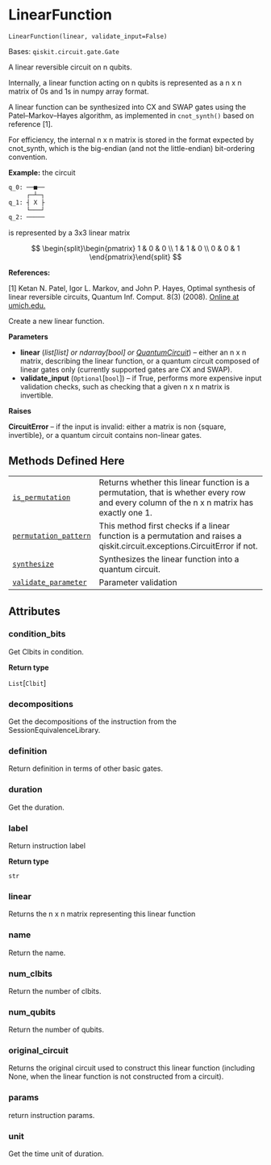 # LinearFunction

<span id="undefined" />

`LinearFunction(linear, validate_input=False)`

Bases: `qiskit.circuit.gate.Gate`

A linear reversible circuit on n qubits.

Internally, a linear function acting on n qubits is represented as a n x n matrix of 0s and 1s in numpy array format.

A linear function can be synthesized into CX and SWAP gates using the Patel–Markov–Hayes algorithm, as implemented in `cnot_synth()` based on reference \[1].

For efficiency, the internal n x n matrix is stored in the format expected by cnot\_synth, which is the big-endian (and not the little-endian) bit-ordering convention.

**Example:** the circuit

```python
q_0: ──■──
     ┌─┴─┐
q_1: ┤ X ├
     └───┘
q_2: ─────
```

is represented by a 3x3 linear matrix

$$
\begin{split}\begin{pmatrix}
    1 & 0 & 0 \\
    1 & 1 & 0 \\
    0 & 0 & 1
\end{pmatrix}\end{split}
$$

**References:**

\[1] Ketan N. Patel, Igor L. Markov, and John P. Hayes, Optimal synthesis of linear reversible circuits, Quantum Inf. Comput. 8(3) (2008). [Online at umich.edu.](https://web.eecs.umich.edu/~imarkov/pubs/jour/qic08-cnot.pdf)

Create a new linear function.

**Parameters**

*   **linear** (*list\[list] or ndarray\[bool] or* [*QuantumCircuit*](qiskit.circuit.QuantumCircuit#qiskit.circuit.QuantumCircuit "qiskit.circuit.QuantumCircuit")) – either an n x n matrix, describing the linear function, or a quantum circuit composed of linear gates only (currently supported gates are CX and SWAP).
*   **validate\_input** (`Optional`\[`bool`]) – if True, performs more expensive input validation checks, such as checking that a given n x n matrix is invertible.

**Raises**

**CircuitError** – if the input is invalid: either a matrix is non \{square, invertible}, or a quantum circuit contains non-linear gates.

## Methods Defined Here

|                                                                                                                                                                                                          |                                                                                                                                          |
| -------------------------------------------------------------------------------------------------------------------------------------------------------------------------------------------------------- | ---------------------------------------------------------------------------------------------------------------------------------------- |
| [`is_permutation`](qiskit.circuit.library.LinearFunction.is_permutation#qiskit.circuit.library.LinearFunction.is_permutation "qiskit.circuit.library.LinearFunction.is_permutation")                     | Returns whether this linear function is a permutation, that is whether every row and every column of the n x n matrix has exactly one 1. |
| [`permutation_pattern`](qiskit.circuit.library.LinearFunction.permutation_pattern#qiskit.circuit.library.LinearFunction.permutation_pattern "qiskit.circuit.library.LinearFunction.permutation_pattern") | This method first checks if a linear function is a permutation and raises a qiskit.circuit.exceptions.CircuitError if not.               |
| [`synthesize`](qiskit.circuit.library.LinearFunction.synthesize#qiskit.circuit.library.LinearFunction.synthesize "qiskit.circuit.library.LinearFunction.synthesize")                                     | Synthesizes the linear function into a quantum circuit.                                                                                  |
| [`validate_parameter`](qiskit.circuit.library.LinearFunction.validate_parameter#qiskit.circuit.library.LinearFunction.validate_parameter "qiskit.circuit.library.LinearFunction.validate_parameter")     | Parameter validation                                                                                                                     |

## Attributes

<span id="undefined" />

### condition\_bits

Get Clbits in condition.

**Return type**

`List`\[`Clbit`]

<span id="undefined" />

### decompositions

Get the decompositions of the instruction from the SessionEquivalenceLibrary.

<span id="undefined" />

### definition

Return definition in terms of other basic gates.

<span id="undefined" />

### duration

Get the duration.

<span id="undefined" />

### label

Return instruction label

**Return type**

`str`

<span id="undefined" />

### linear

Returns the n x n matrix representing this linear function

<span id="undefined" />

### name

Return the name.

<span id="undefined" />

### num\_clbits

Return the number of clbits.

<span id="undefined" />

### num\_qubits

Return the number of qubits.

<span id="undefined" />

### original\_circuit

Returns the original circuit used to construct this linear function (including None, when the linear function is not constructed from a circuit).

<span id="undefined" />

### params

return instruction params.

<span id="undefined" />

### unit

Get the time unit of duration.
